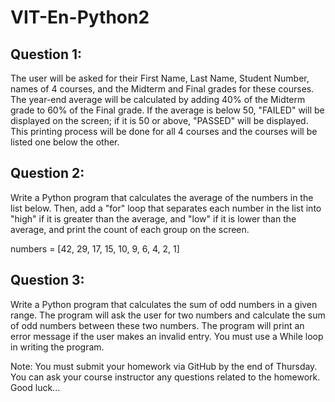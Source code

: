 # VIT-En-Python2

## Question 1: 
The user will be asked for their First Name, Last Name, Student Number, names of 4 courses, and the Midterm and Final grades for these courses. The year-end average will be calculated by adding 40% of the Midterm grade to 60% of the Final grade. If the average is below 50, "FAILED" will be displayed on the screen; if it is 50 or above, "PASSED" will be displayed. This printing process will be done for all 4 courses and the courses will be listed one below the other.

## Question 2: 
Write a Python program that calculates the average of the numbers in the list below. Then, add a "for" loop that separates each number in the list into "high" if it is greater than the average, and "low" if it is lower than the average, and print the count of each group on the screen.

numbers = [42, 29, 17, 15, 10, 9, 6, 4, 2, 1]

## Question 3: 
Write a Python program that calculates the sum of odd numbers in a given range. The program will ask the user for two numbers and calculate the sum of odd numbers between these two numbers. The program will print an error message if the user makes an invalid entry. You must use a While loop in writing the program.

Note: You must submit your homework via GitHub by the end of Thursday. You can ask your course instructor any questions related to the homework. Good luck...

